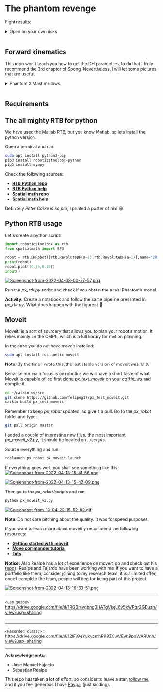 # The phantom revenge

Fight results:

<details><summary>Open on your own risks</summary><p>

[![Screenshot-from-2022-04-13-16-09-08.png](https://i.postimg.cc/zGp4zkFt/Screenshot-from-2022-04-13-16-09-08.png)](https://postimg.cc/CRBcJktk)

Robot wins!

[![Screenshot-from-2022-04-13-16-09-16.png](https://i.postimg.cc/1zjT65TD/Screenshot-from-2022-04-13-16-09-16.png)](https://postimg.cc/NyRpvYQ0)

</p></details></br>


## Forward kinematics

This repo won't teach you how to get the DH parameters, to do that I higly recommend the 3rd chaptor of Spong. Nevertheless, I will let some pictures that are useful. 

<details><summary>Phantom X Mashmellows</summary><p>
[![Mediciones.jpg](https://i.postimg.cc/59DLZ8Xz/Mediciones.jpg)](https://postimg.cc/V5BJtrBs)
</p></details></br>


## Requirements

## The all mighty RTB for python 

We have used the Matlab RTB, but you know Matlab, so lets install the python version.

Open a terminal and run:

```sh
sudo apt install python3-pip
pip3 install roboticstoolbox-python
pip3 install sympy
```

Check the following sources:
 - [**RTB Python repo**](https://github.com/petercorke/robotics-toolbox-python)
 - [**RTB Python help**](https://petercorke.github.io/robotics-toolbox-python/index.html) 
 - [**Spatial math repo**](https://github.com/petercorke/spatialmath-python)
 - [**Spatial math help**](https://petercorke.github.io/spatialmath-python/)

Definitely *Peter Corke is so pro*, I printed a poster of him :laughing:.

## Python RTB usage

Let's create a python script:

```python
import roboticstoolbox as rtb
from spatialmath import SE3

robot = rtb.DHRobot([rtb.RevoluteDH(a=1),rtb.RevoluteDH(a=1)],name="2R")
print(robot)
robot.plot([0.75,0.26])
input()
```

[![Screenshot-from-2022-04-03-00-57-57.png](https://i.postimg.cc/4dbmg5Qz/Screenshot-from-2022-04-03-00-57-57.png)](https://postimg.cc/phr2QK7T)

Run the *px_rtb.py* script and check if you obtain the a real PhantomX model.

**Activity:** Create a notebook and follow the same pipeline presented in *px_rtb.py*. What does happen with the figures? :grimacing:

## Moveit

Moveit! is a sort of sourcery that allows you to plan your robot's motion. It relies mainly on the OMPL, which is a full library for motion planning. 

In the case you do not have moveit installed:

```sh
sudo apt install ros-noetic-moveit
```

**Note:** By the time I wrote this, the last stable version of moveit was 1.1.9. 

Because our main focus is on robotics we will have a short taste of what Moveit is capable of, so first clone [*px_text_moveit*](https://github.com/felipeg17/px_test_moveit.git) on your *catkin_ws* and compile it.

```sh 
cd ~/catkin_ws/src
git clone https://github.com/felipeg17/px_test_moveit.git
catkin build px_test_moveit
```

Remember to keep *px_robot* updated, so give it a pull. Go to the *px_robot* folder and type:

```sh
git pull origin master
```

I added a couple of interesting new files, the most important *px_moveit_v2.py*, it should be located on *../scripts*.

Source everything and run:

```sh 
roslaunch px_robot px_moveit.launch 
```

If everything goes well, you shall see something like this:
[![Screenshot-from-2022-04-13-15-41-56.png](https://i.postimg.cc/x1dnyBX3/Screenshot-from-2022-04-13-15-41-56.png)](https://postimg.cc/7fjFqsM5)

[![Screenshot-from-2022-04-13-15-42-09.png](https://i.postimg.cc/0yHxtZmR/Screenshot-from-2022-04-13-15-42-09.png)](https://postimg.cc/G4YZtFqq)

Then go to the *px_robot/scripts* and run:

```sh
python px_moveit_v2.py 
```

[![Screencast-from-13-04-22-15-52-02.gif](https://i.postimg.cc/MK8tfjsy/Screencast-from-13-04-22-15-52-02.gif)](https://postimg.cc/vD35pDwB)

**Note:** Do not dare bitching about the quality. It was for speed purposes.

If you want to learn more about moveit y recommend the following resources:
 - [**Getting started with moveit**](http://docs.ros.org/en/kinetic/api/moveit_tutorials/html/doc/getting_started/getting_started.html)
 - [**Move commander tutorial**](http://docs.ros.org/en/kinetic/api/moveit_tutorials/html/doc/move_group_python_interface/move_group_python_interface_tutorial.html)
 - [**Tuts**](https://moveit.picknik.ai/galactic/doc/tutorials/tutorials.html)

**Notice:** Also Realpe has a lot of experience on moveit, go and check out his [repos](https://github.com/GitSRealpe). Realpe and Fajardo have been working with me, if you want to have a portfolio like them, consider joining to my research team, it is a limited offer, once I complete the team, people will beg for being part of this project. 

[![Screenshot-from-2022-04-13-16-30-51.png](https://i.postimg.cc/xCJ0bdfz/Screenshot-from-2022-04-13-16-30-51.png)](https://postimg.cc/ygKqMsS1)

------------

`<Lab guide>` : https://drive.google.com/file/d/1RGBmvqbng3HATgVkgL6y5xWPqr2GDuzn/view?usp=sharing

------------

------------

`<Recorded class:>` : 
https://drive.google.com/file/d/12lFjGgYykycmhP98ZCwVEyhBpqWARUnh/view?usp=sharing

------------

**Acknowledgments:**

 - Jose Manuel Fajardo
 - Sebastian Realpe 

This repo has taken a lot of effort, so consider to leave a star, [follow me](https://felipeg17.github.io/index.html), and if you feel generous I have [Paypal](https://paypal.me/fegonzalez17?country.x=CO&locale.x=en_US) (just kidding).
